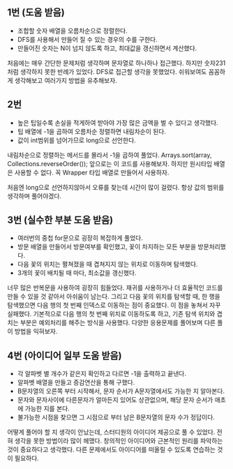 ## 1번 (도움 받음)

- 조합할 숫자 배열을 오름차순으로 정렬한다.
- DFS를 사용해서 만들어 질 수 있는 경우의 수를 구한다.
- 만들어진 숫자는 N이 넘지 않도록 하고, 최대값을 갱신하면서 계산했다.

처음에는 매우 간단한 문제처럼 생각하며 문자열로 하나하나 접근했다.
하지만 숫자231 처럼 생각하지 못한 반례가 있었다.
DFS로 접근할 생각을 못했었다.
쉬워보여도 꼼꼼하게 생각해보고 여러가지 방법을 유추해보자.

## 2번
- 높은 팁일수록 손실을 적게하여 받아야 가장 많은 금액을 벌 수 있다고 생각했다.
- 팁 배열에 -1을 곱하여 오름차순 정렬하면 내림차순이 된다.
- 값이 int범위를 넘어가므로 long으로 선언한다.

내림차순으로 정렬하는 메서드를 몰라서 -1을 곱하여 풀었다.
Arrays.sort(array, Collections.reverseOrder()); 앞으로는 이 코드를 사용해보자.
하지만 원시타입 배열은 사용할 수 없다.
꼭 Wrapper 타입 배열로 만들어서 사용하자.

처음엔 long으로 선언하지않아서 오류를 찾는데 시간이 많이 걸렸다.
항상 값의 범위를 생각하며 풀어야겠다.

## 3번 (실수한 부분 도움 받음)
- 여러번의 중첩 for문으로 굉장히 복잡하게 풀었다.
- 방문 배열을 만들어서 방문여부를 확인했고, 꽃이 차지하는 모든 부분을 방문처리했다.
- 다음 꽃의 위치는 펼쳐졌을 때 겹쳐지지 않는 위치로 이동하며 탐색했다.
- 3개의 꽃이 배치될 때 마다, 최소값을 갱신했다.

너무 많은 반복문을 사용하여 굉장히 힘들었다.
재귀를 사용하거나 더 효율적인 코드를 만들 수 있을 것 같아서 아쉬움이 남는다.
그리고 다음 꽃의 위치를 탐색할 때, 한 행을 탐색했으면 다음 행의 첫 번째 인덱스로 이동하는 점이 중요했다.
이 점을 놓쳐서 자꾸 실패했다.
기본적으로 다음 행의 첫 번째 위치로 이동하도록 하고, 기존 탐색 위치와 겹치는 부분은 예외처리를 해주는 방식을 사용했다.
다양한 응용문제를 풀어보며 다른 풀이 방법을 익혀보자.

## 4번 (아이디어 일부 도움 받음)

- 각 알파벳 별 개수가 같은지 확인하고 다르면 -1을 출력하고 끝낸다.
- 알파벳 배열을 만들고 증감연산을 통해 구했다.
- B문자열의 오른쪽 부터 시작해서, 문자 순서가 A문자열에서도 가능한 지 알아본다.
- 문자와 문자사이에 다른문자가 얼마든지 있어도 상관없으며, 해당 문자 순서가 애초에 가능한 지를 본다.
- 불가능한 시점을 찾으면 그 시점으로 부터 남은 B문자열의 문자 수가 정답이다.

어떻게 풀어야 할 지 생각이 안났는데, 스터디원의 아이디어 제공으로 풀 수 있었다.
전혀 생각을 못한 방법이라 많이 헤맸다.
창의적인 아이디어와 근본적인 원리를 파악하는 것이 중요하다고 생각했다.
다른 문제에서도 아이디어를 떠올릴 수 있도록 연습하는 것이 필요하다.
